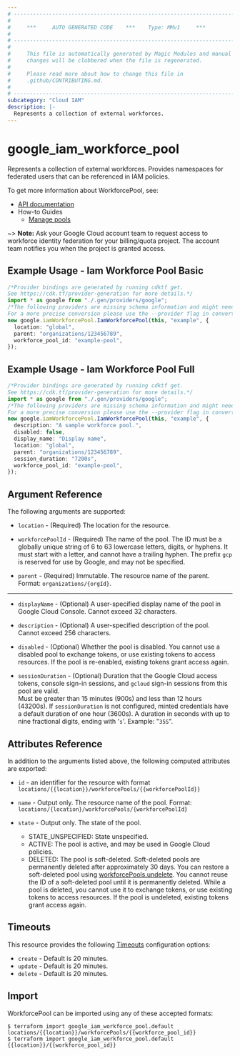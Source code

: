 ```yaml
---
# ----------------------------------------------------------------------------
#
#     ***     AUTO GENERATED CODE    ***    Type: MMv1     ***
#
# ----------------------------------------------------------------------------
#
#     This file is automatically generated by Magic Modules and manual
#     changes will be clobbered when the file is regenerated.
#
#     Please read more about how to change this file in
#     .github/CONTRIBUTING.md.
#
# ----------------------------------------------------------------------------
subcategory: "Cloud IAM"
description: |-
  Represents a collection of external workforces.
---
```


# google\_iam\_workforce\_pool

Represents a collection of external workforces. Provides namespaces for
federated users that can be referenced in IAM policies.

To get more information about WorkforcePool, see:

* [API documentation](https://cloud.google.com/iam/docs/reference/rest/v1/locations.workforcePools)
* How-to Guides
  * [Manage pools](https://cloud.google.com/iam/docs/manage-workforce-identity-pools-providers#manage_pools)

\~> **Note:** Ask your Google Cloud account team to request access to workforce identity federation for
your billing/quota project. The account team notifies you when the project is granted access.

## Example Usage - Iam Workforce Pool Basic

```typescript
/*Provider bindings are generated by running cdktf get.
See https://cdk.tf/provider-generation for more details.*/
import * as google from "./.gen/providers/google";
/*The following providers are missing schema information and might need manual adjustments to synthesize correctly: google.
For a more precise conversion please use the --provider flag in convert.*/
new google.iamWorkforcePool.IamWorkforcePool(this, "example", {
  location: "global",
  parent: "organizations/123456789",
  workforce_pool_id: "example-pool",
});

```

## Example Usage - Iam Workforce Pool Full

```typescript
/*Provider bindings are generated by running cdktf get.
See https://cdk.tf/provider-generation for more details.*/
import * as google from "./.gen/providers/google";
/*The following providers are missing schema information and might need manual adjustments to synthesize correctly: google.
For a more precise conversion please use the --provider flag in convert.*/
new google.iamWorkforcePool.IamWorkforcePool(this, "example", {
  description: "A sample workforce pool.",
  disabled: false,
  display_name: "Display name",
  location: "global",
  parent: "organizations/123456789",
  session_duration: "7200s",
  workforce_pool_id: "example-pool",
});

```

## Argument Reference

The following arguments are supported:

*   `location` -
    (Required)
    The location for the resource.

*   `workforcePoolId` -
    (Required)
    The name of the pool. The ID must be a globally unique string of 6 to 63 lowercase letters,
    digits, or hyphens. It must start with a letter, and cannot have a trailing hyphen.
    The prefix `gcp` is reserved for use by Google, and may not be specified.

*   `parent` -
    (Required)
    Immutable. The resource name of the parent. Format: `organizations/{orgId}`.

***

*   `displayName` -
    (Optional)
    A user-specified display name of the pool in Google Cloud Console. Cannot exceed 32 characters.

*   `description` -
    (Optional)
    A user-specified description of the pool. Cannot exceed 256 characters.

*   `disabled` -
    (Optional)
    Whether the pool is disabled. You cannot use a disabled pool to exchange tokens,
    or use existing tokens to access resources. If the pool is re-enabled, existing tokens grant access again.

*   `sessionDuration` -
    (Optional)
    Duration that the Google Cloud access tokens, console sign-in sessions,
    and `gcloud` sign-in sessions from this pool are valid.\
    Must be greater than 15 minutes (900s) and less than 12 hours (43200s).
    If `sessionDuration` is not configured, minted credentials have a default duration of one hour (3600s).
    A duration in seconds with up to nine fractional digits, ending with '`s`'. Example: "`35S`".

## Attributes Reference

In addition to the arguments listed above, the following computed attributes are exported:

*   `id` - an identifier for the resource with format `locations/{{location}}/workforcePools/{{workforcePoolId}}`

*   `name` -
    Output only. The resource name of the pool.
    Format: `locations/{location}/workforcePools/{workforcePoolId}`

*   `state` -
    Output only. The state of the pool.
    * STATE\_UNSPECIFIED: State unspecified.
    * ACTIVE: The pool is active, and may be used in Google Cloud policies.
    * DELETED: The pool is soft-deleted. Soft-deleted pools are permanently deleted
      after approximately 30 days. You can restore a soft-deleted pool using
      [workforcePools.undelete](https://cloud.google.com/iam/docs/reference/rest/v1/locations.workforcePools/undelete#google.iam.admin.v1.WorkforcePools.UndeleteWorkforcePool).
      You cannot reuse the ID of a soft-deleted pool until it is permanently deleted.
      While a pool is deleted, you cannot use it to exchange tokens, or use
      existing tokens to access resources. If the pool is undeleted, existing
      tokens grant access again.

## Timeouts

This resource provides the following
[Timeouts](https://developer.hashicorp.com/terraform/plugin/sdkv2/resources/retries-and-customizable-timeouts) configuration options:

* `create` - Default is 20 minutes.
* `update` - Default is 20 minutes.
* `delete` - Default is 20 minutes.

## Import

WorkforcePool can be imported using any of these accepted formats:

```console
$ terraform import google_iam_workforce_pool.default locations/{{location}}/workforcePools/{{workforce_pool_id}}
$ terraform import google_iam_workforce_pool.default {{location}}/{{workforce_pool_id}}
```
